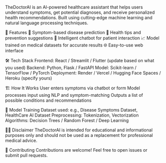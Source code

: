 TheDoctorAI is an AI-powered healthcare assistant that helps users understand symptoms, get potential diagnoses, and receive personalized health recommendations. Built using cutting-edge machine learning and natural language processing techniques.

🚀 Features
🧠 Symptom-based disease prediction
💊 Health tips and prevention suggestions
🔎 Intelligent chatbot for patient interaction
📈 Model trained on medical datasets for accurate results
🌐 Easy-to-use web interface

🛠️ Tech Stack
Frontend: React / Streamlit / Flutter (update based on what you used)
Backend: Python, Flask / FastAPI
Model: Scikit-learn / TensorFlow / PyTorch
Deployment: Render / Vercel / Hugging Face Spaces / Heroku (specify yours)

🏗️ How It Works
User enters symptoms via chatbot or form
Model processes input using NLP and symptom-matching
Outputs a list of possible conditions and recommendations

🧠 Model Training
Dataset used: e.g., Disease Symptoms Dataset, HealthCare AI Dataset
Preprocessing: Tokenization, Vectorization
Algorithms: Decision Trees / Random Forest / Deep Learning

👨‍⚕️ Disclaimer
TheDoctorAI is intended for educational and informational purposes only and should not be used as a replacement for professional medical advice.

🤝 Contributing
Contributions are welcome! Feel free to open issues or submit pull requests.
